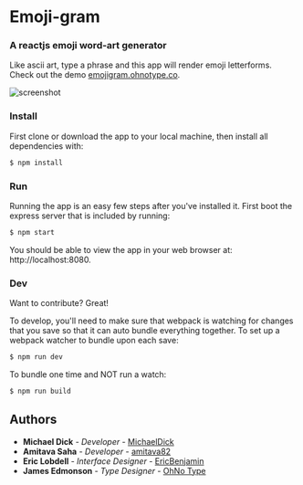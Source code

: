 # Emoji-gram

### A reactjs emoji word-art generator
Like ascii art, type a phrase and this app will render emoji letterforms. Check out the demo [emojigram.ohnotype.co](http://emojigram.ohnotype.co).

![screenshot](emoji-demo.gif)

### Install
First clone or download the app to your local machine, then install all dependencies with:
```sh
$ npm install
```

### Run
Running the app is an easy few steps after you've installed it. First boot the express server that is included by running:
```sh
$ npm start
```
You should be able to view the app in your web browser at: http://localhost:8080.

### Dev
Want to contribute? Great!

To develop, you'll need to make sure that webpack is watching for changes that you save so that it can auto bundle everything together.
To set up a webpack watcher to bundle upon each save:
```sh
$ npm run dev
```
To bundle one time and NOT run a watch:
```sh
$ npm run build
```

## Authors

* **Michael Dick** - *Developer* - [MichaelDick](https://github.com/michaeldick)
* **Amitava Saha** - *Developer* - [amitava82](https://github.com/amitava82)
* **Eric Lobdell** - *Interface Designer* - [EricBenjamin](https://github.com/EricBenjamin)
* **James Edmonson** - *Type Designer* - [OhNo Type](http://ohnotype.co)


